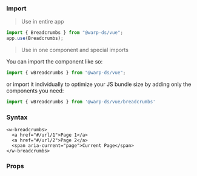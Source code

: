 ### Import

> Use in entire app

```js
import { Breadcrumbs } from "@warp-ds/vue";
app.use(Breadcrumbs);
```

> Use in one component and special imports

You can import the component like so:
```js
import { wBreadcrumbs } from "@warp-ds/vue";
```

or import it individually to optimize your JS bundle size by adding only the components you need:
```js
import { wBreadcrumbs } from '@warp-ds/vue/breadcrumbs'

```

### Syntax

```vue
<w-breadcrumbs>
  <a href="#/url/1">Page 1</a>
  <a href="#/url/2">Page 2</a>
  <span aria-current="page">Current Page</span>
</w-breadcrumbs>
```

### Props

<api-table type="vue" component="Breadcrumbs" />
